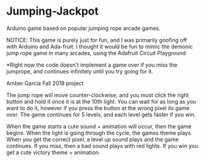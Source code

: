 # Jumping-Jackpot
Arduino game based on popular jumping rope arcade games.

NOTICE: This game is purely just for fun, and I was primarily goofing off with Arduino and Ada-fruit. I thought it would be fun to mimic the demonic jump rope game in many arcades, using the Adafruit Circuit Playground

*Right now the code doesn't implement a game over if you miss the jumprope, and continues infinitely until you try going for it. 



Amber Garcia
Fall 2018 project

The jump rope will move counter-clockwise, and you must click the right button and hold it once it is at the 10th light. You can wait for as long as you want to do it, however if you press the button at the wrong pixel its game over. The game continues for 5 levels, and each level gets faster if you win. 

When the game starts a cute sound + animation will occur, then the game begins. When the light is going through the cycle, the games theme plays. When you get the correct pixel, a level up sound plays and the game continues. If you miss, then a bad sound plays with red lights. If you win you get a cute victory theme + animation.
